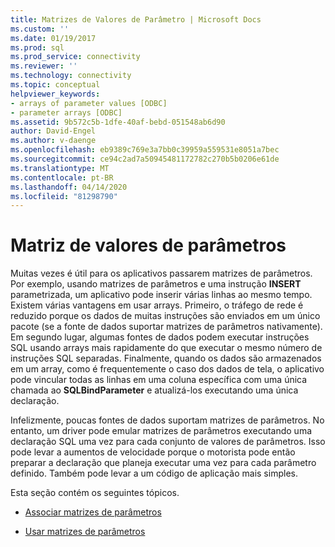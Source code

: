 ```yaml
---
title: Matrizes de Valores de Parâmetro | Microsoft Docs
ms.custom: ''
ms.date: 01/19/2017
ms.prod: sql
ms.prod_service: connectivity
ms.reviewer: ''
ms.technology: connectivity
ms.topic: conceptual
helpviewer_keywords:
- arrays of parameter values [ODBC]
- parameter arrays [ODBC]
ms.assetid: 9b572c5b-1dfe-40af-bebd-051548ab6d90
author: David-Engel
ms.author: v-daenge
ms.openlocfilehash: eb9389c769e3a7bb0c39959a559531e8051a7bec
ms.sourcegitcommit: ce94c2ad7a50945481172782c270b5b0206e61de
ms.translationtype: MT
ms.contentlocale: pt-BR
ms.lasthandoff: 04/14/2020
ms.locfileid: "81298790"
---
```

# <a name="arrays-of-parameter-values"></a>Matriz de valores de parâmetros
Muitas vezes é útil para os aplicativos passarem matrizes de parâmetros. Por exemplo, usando matrizes de parâmetros e uma instrução **INSERT** parametrizada, um aplicativo pode inserir várias linhas ao mesmo tempo. Existem várias vantagens em usar arrays. Primeiro, o tráfego de rede é reduzido porque os dados de muitas instruções são enviados em um único pacote (se a fonte de dados suportar matrizes de parâmetros nativamente). Em segundo lugar, algumas fontes de dados podem executar instruções SQL usando arrays mais rapidamente do que executar o mesmo número de instruções SQL separadas. Finalmente, quando os dados são armazenados em um array, como é frequentemente o caso dos dados de tela, o aplicativo pode vincular todas as linhas em uma coluna específica com uma única chamada ao **SQLBindParameter** e atualizá-los executando uma única declaração.  
  
 Infelizmente, poucas fontes de dados suportam matrizes de parâmetros. No entanto, um driver pode emular matrizes de parâmetros executando uma declaração SQL uma vez para cada conjunto de valores de parâmetros. Isso pode levar a aumentos de velocidade porque o motorista pode então preparar a declaração que planeja executar uma vez para cada parâmetro definido. Também pode levar a um código de aplicação mais simples.  
  
 Esta seção contém os seguintes tópicos.  
  
-   [Associar matrizes de parâmetros](../../../odbc/reference/develop-app/binding-arrays-of-parameters.md)  
  
-   [Usar matrizes de parâmetros](../../../odbc/reference/develop-app/using-arrays-of-parameters.md)
